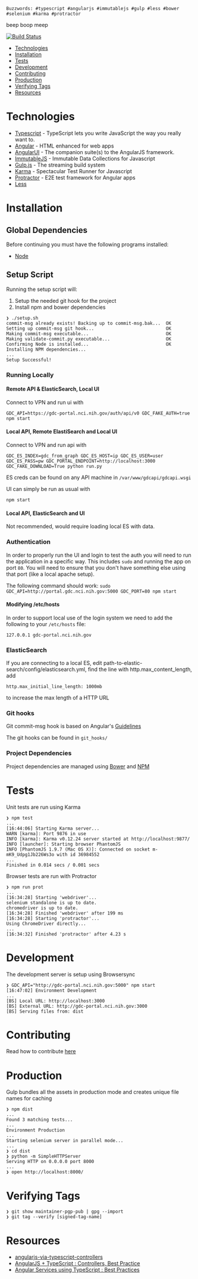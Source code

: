 `Buzzwords: #typescript #angularjs #immutablejs #gulp #less #bower #selenium #karma #protractor`



beep
boop
meep

[![Build Status](https://magnum.travis-ci.com/NCI-GDC/portal-ui.svg?token=uvYjzX9Pbq2o3AVCP1S4&branch=master)](https://magnum.travis-ci.com/NCI-GDC/portal-ui)

- [Technologies](#technologies)
- [Installation](#installation)
- [Tests](#tests)
- [Development](#development)
- [Contributing](#contributing)
- [Production](#production)
- [Verifying Tags](#verify)
- [Resources](#resources)

# Technologies

- [Typescript](http://www.typescriptlang.org/) - TypeScript lets you write JavaScript the way you really want to.
- [Angular](https://angularjs.org/) - HTML enhanced for web apps
- [AngularUI](http://angular-ui.github.io/) - The companion suite(s) to the AngularJS framework.
- [ImmutableJS](https://github.com/facebook/immutable-js) - Immutable Data Collections for Javascript
- [Gulp.js](http://gulpjs.com/) - The streaming build system
- [Karma](http://karma-runner.github.io/0.12/index.html) - Spectacular Test Runner for Javascript
- [Protractor](https://github.com/angular/protractor) - E2E test framework for Angular apps
- [Less](http://learnboost.github.io/stylus/)

# Installation

## Global Dependencies

Before continuing you must have the following programs installed:

- [Node](http://nodejs.org/)

## Setup Script

Running the setup script will:

1. Setup the needed git hook for the project
2. Install npm and bower dependencies

```
❯ ./setup.sh
commit-msg already exists! Backing up to commit-msg.bak...  OK
Setting up commit-msg git hook...                           OK
Making commit-msg executable...                             OK
Making validate-commit.py executable...                     OK
Confirming Node is installed...                             OK
Installing NPM dependencies...
...
Setup Successful!

```

### Running Locally
#### Remote API & ElasticSearch, Local UI
Connect to VPN and run ui with
```
GDC_API=https://gdc-portal.nci.nih.gov/auth/api/v0 GDC_FAKE_AUTH=true npm start
```

#### Local API, Remote ElastiSearch and Local UI
Connect to VPN and run api with
```
GDC_ES_INDEX=gdc_from_graph GDC_ES_HOST=ip GDC_ES_USER=user GDC_ES_PASS=pw GDC_PORTAL_ENDPOINT=http://localhost:3000 GDC_FAKE_DOWNLOAD=True python run.py
```
ES creds can be found on any API machine in `/var/www/gdcapi/gdcapi.wsgi`

UI can simply be run as usual with
```
npm start
```

#### Local API, ElasticSearch and UI
Not recommended, would require loading local ES with data.

### Authentication
In order to properly run the UI and login to test the auth you will need to run the application
in a specific way. This includes `sudo` and running the app on port `80`. You will need to ensure
that you don't have something else using that port (like a local apache setup).

The following command should work:
`sudo GDC_API=http://portal.gdc.nci.nih.gov:5000 GDC_PORT=80 npm start`

#### Modifying /etc/hosts
In order to support local use of the login system we need to add the following
to your `/etc/hosts` file:

`127.0.0.1 gdc-portal.nci.nih.gov`

### ElasticSearch
If you are connecting to a local ES, edit path-to-elastic-search/config/elasticsearch.yml, find the line with http.max_content_length, add
```
http.max_initial_line_length: 1000mb
```
to increase the max length of a HTTP URL

### Git hooks

Git commit-msg hook is based on Angular's [Guidelines](https://docs.google.com/document/d/1QrDFcIiPjSLDn3EL15IJygNPiHORgU1_OOAqWjiDU5Y/edit#)

The git hooks can be found in `git_hooks/`

### Project Dependencies

Project dependencies are managed using [Bower](http://bower.io/) and [NPM](https://www.npmjs.org/)

# Tests

Unit tests are run using Karma

```
❯ npm test
...
[16:44:06] Starting Karma server...
WARN [karma]: Port 9876 in use
INFO [karma]: Karma v0.12.24 server started at http://localhost:9877/
INFO [launcher]: Starting browser PhantomJS
INFO [PhantomJS 1.9.7 (Mac OS X)]: Connected on socket m-mK9_Udpg1Jb226Ws3o with id 36984552
...
Finished in 0.014 secs / 0.001 secs
```

Browser tests are run with Protractor

```
❯ npm run prot
...
[16:34:28] Starting 'webdriver'...
selenium standalone is up to date.
chromedriver is up to date.
[16:34:28] Finished 'webdriver' after 199 ms
[16:34:28] Starting 'protractor'...
Using ChromeDriver directly...
...
[16:34:32] Finished 'protractor' after 4.23 s

```

# Development

The development server is setup using Browsersync

```
❯ GDC_API="http://gdc-portal.nci.nih.gov:5000" npm start
[16:47:02] Environment Development
...
[BS] Local URL: http://localhost:3000
[BS] External URL: http://gdc-portal.nci.nih.gov:3000
[BS] Serving files from: dist
```

# Contributing

Read how to contribute [here](https://github.com/NCI-GDC/portal-ui/blob/master/CONTRIBUTING.md)

# Production

Gulp bundles all the assets in production mode and creates unique file names for caching

```
❯ npm dist
...
Found 3 matching tests...
...
Environment Production
...
Starting selenium server in parallel mode...
...
❯ cd dist
❯ python -m SimpleHTTPServer
Serving HTTP on 0.0.0.0 port 8000
...
❯ open http://localhost:8000/
```

# Verifying Tags

```
❯ git show maintainer-pgp-pub | gpg --import
❯ git tag --verify [signed-tag-name]
```

# Resources

- [angularjs-via-typescript-controllers](http://kodeyak.wordpress.com/2014/02/12/angularjs-via-typescript-controllers/)
- [AngularJS + TypeScript : Controllers, Best Practice](https://www.youtube.com/watch?v=WdtVn_8K17E)
- [Angular Services using TypeScript : Best Practices](https://www.youtube.com/watch?v=Yis8m3BdnEM)
